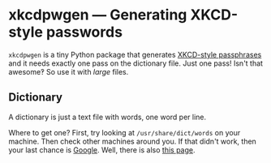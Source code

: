 xkcdpwgen — Generating XKCD-style passwords
============================================

`xkcdpwgen` is a tiny Python package that generates [XKCD-style passphrases](https://xkcd.com/936/) and it needs exactly one pass on the dictionary file.
Just one pass! Isn't that awesome‽ So use it with _large_ files.


Dictionary
-----------

A dictionary is just a text file with words, one word per line.

Where to get one? First, try looking at `/usr/share/dict/words` on your machine. Then check other machines around you.
If that didn't work, then your last chance is [Google](https://www.google.com/). Well, there is also [this page](http://wordlist.sourceforge.net/).
